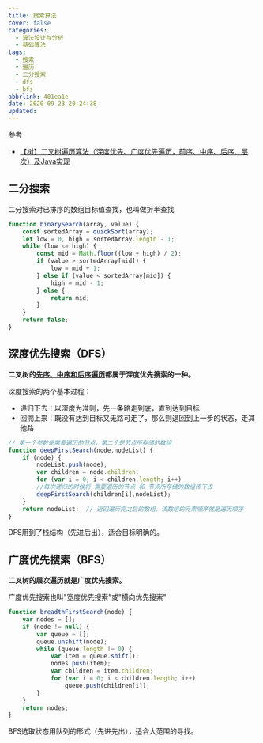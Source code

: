 ```yaml
---
title: 搜索算法
cover: false
categories:
  - 算法设计与分析
  - 基础算法
tags:
  - 搜索
  - 遍历
  - 二分搜索
  - dfs
  - bfs
abbrlink: 401ea1e
date: 2020-09-23 20:24:38
updated:
---
```

参考
- [【树】二叉树遍历算法（深度优先、广度优先遍历，前序、中序、后序、层次）及Java实现](https://www.cnblogs.com/toone/p/8529264.html)

## 二分搜索
二分搜索对已排序的数组目标值查找，也叫做折半查找
```js
function binarySearch(array, value) {
    const sortedArray = quickSort(array); 
    let low = 0, high = sortedArray.length - 1; 
    while (low <= high) {  
        const mid = Math.floor((low + high) / 2); 
        if (value > sortedArray[mid]) { 
            low = mid + 1; 
        } else if (value < sortedArray[mid]) { 
            high = mid - 1; 
        } else {
            return mid; 
        }
    }
    return false; 
}
```

## 深度优先搜索（DFS）
**二叉树的[先序、中序和后序遍历](7b216a3b.html#二叉搜索树类)都属于深度优先搜索的一种。**

深度搜索的两个基本过程：
- 递归下去：以深度为准则，先一条路走到底，直到达到目标
- 回溯上来：既没有达到目标又无路可走了，那么则退回到上一步的状态，走其他路

```js
// 第一个参数是需要遍历的节点，第二个是节点所存储的数组
function deepFirstSearch(node,nodeList) {  
    if (node) {    
        nodeList.push(node);    
        var children = node.children;    
        for (var i = 0; i < children.length; i++) 
        //每次递归的时候将 需要遍历的节点 和 节点所存储的数组传下去
        deepFirstSearch(children[i],nodeList);    
    }    
    return nodeList;  // 返回遍历完之后的数组，该数组的元素顺序就是遍历顺序
} 
```

DFS用到了栈结构（先进后出），适合目标明确的。

## 广度优先搜索（BFS）
**二叉树的层次遍历就是广度优先搜索。**

广度优先搜索也叫"宽度优先搜索"或"横向优先搜索"

```js
function breadthFirstSearch(node) {  
    var nodes = [];  
    if (node != null) {  
        var queue = [];  
        queue.unshift(node);  
        while (queue.length != 0) {  
            var item = queue.shift();  
            nodes.push(item);  
            var children = item.children;  
            for (var i = 0; i < children.length; i++)  
                queue.push(children[i]);  
        }  
    }  
    return nodes;  
}
```
BFS选取状态用队列的形式（先进先出），适合大范围的寻找。
